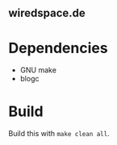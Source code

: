 wiredspace.de
-------------

# Dependencies

- GNU make
- blogc

# Build
Build this with `make clean all`.
